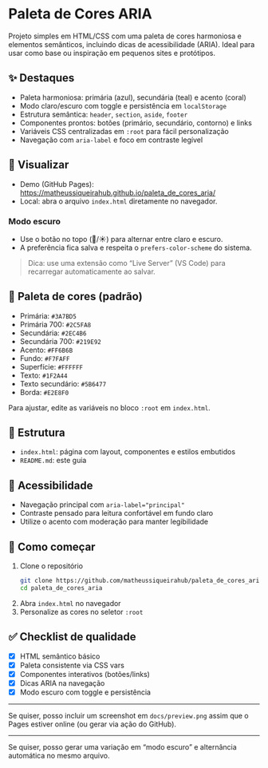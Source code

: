 # Paleta de Cores ARIA

Projeto simples em HTML/CSS com uma paleta de cores harmoniosa e elementos semânticos, incluindo dicas de acessibilidade (ARIA). Ideal para usar como base ou inspiração em pequenos sites e protótipos.

## ✨ Destaques
- Paleta harmoniosa: primária (azul), secundária (teal) e acento (coral)
- Modo claro/escuro com toggle e persistência em `localStorage`
- Estrutura semântica: `header`, `section`, `aside`, `footer`
- Componentes prontos: botões (primário, secundário, contorno) e links
- Variáveis CSS centralizadas em `:root` para fácil personalização
- Navegação com `aria-label` e foco em contraste legível

## 🧪 Visualizar
- Demo (GitHub Pages): https://matheussiqueirahub.github.io/paleta_de_cores_aria/
- Local: abra o arquivo `index.html` diretamente no navegador.

### Modo escuro
- Use o botão no topo (🌙/☀️) para alternar entre claro e escuro.
- A preferência fica salva e respeita o `prefers-color-scheme` do sistema.

> Dica: use uma extensão como “Live Server” (VS Code) para recarregar automaticamente ao salvar.

## 🎨 Paleta de cores (padrão)
- Primária: `#3A7BD5`
- Primária 700: `#2C5FA8`
- Secundária: `#2EC4B6`
- Secundária 700: `#219E92`
- Acento: `#FF6B6B`
- Fundo: `#F7FAFF`
- Superfície: `#FFFFFF`
- Texto: `#1F2A44`
- Texto secundário: `#5B6477`
- Borda: `#E2E8F0`

Para ajustar, edite as variáveis no bloco `:root` em `index.html`.

## 📁 Estrutura
- `index.html`: página com layout, componentes e estilos embutidos
- `README.md`: este guia

## 🔎 Acessibilidade
- Navegação principal com `aria-label="principal"`
- Contraste pensado para leitura confortável em fundo claro
- Utilize o acento com moderação para manter legibilidade

## 🚀 Como começar
1. Clone o repositório
   ```bash
   git clone https://github.com/matheussiqueirahub/paleta_de_cores_aria.git
   cd paleta_de_cores_aria
   ```
2. Abra `index.html` no navegador
3. Personalize as cores no seletor `:root`

## ✅ Checklist de qualidade
- [x] HTML semântico básico
- [x] Paleta consistente via CSS vars
- [x] Componentes interativos (botões/links)
- [x] Dicas ARIA na navegação
- [x] Modo escuro com toggle e persistência

---
Se quiser, posso incluir um screenshot em `docs/preview.png` assim que o Pages estiver online (ou gerar via ação do GitHub). 

---
Se quiser, posso gerar uma variação em “modo escuro” e alternância automática no mesmo arquivo.
